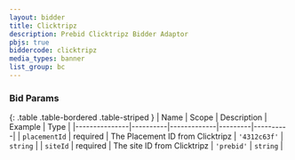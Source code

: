 ```yaml
---
layout: bidder
title: Clicktripz
description: Prebid Clicktripz Bidder Adaptor
pbjs: true
biddercode: clicktripz
media_types: banner
list_group: bc
---
```


### Bid Params

{: .table .table-bordered .table-striped }
| Name          | Scope    | Description | Example | Type     |
|---------------|----------|-------------|---------|----------|
| `placementId` | required |  The Placement ID from Clicktripz   | `'4312c63f'`   | `string` |
| `siteId`      | required |  The site ID from Clicktripz        |  `'prebid'`   | `string` |
